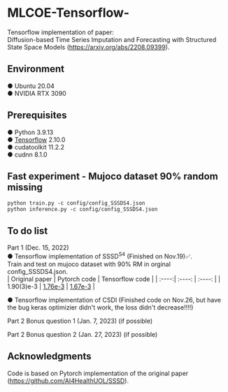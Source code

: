 # MLCOE-Tensorflow-
Tensorflow implementation of paper:  
Diffusion-based Time Series Imputation and Forecasting with Structured State Space Models (https://arxiv.org/abs/2208.09399).  
## Environment
● Ubuntu 20.04  
● NVIDIA RTX 3090
## Prerequisites
● Python 3.9.13  
● [Tensorflow](https://www.tensorflow.org/install) 2.10.0  
● cudatoolkit 11.2.2  
● cudnn 8.1.0 

## Fast experiment - Mujoco dataset 90% random missing
```
python train.py -c config/config_SSSDS4.json
python inference.py -c config/config_SSSDS4.json
```

## To do list
Part 1 (Dec. 15, 2022)  
● Tensorflow implementation of SSSD<sup>S4</sup>  (Finished on Nov.19)&#x2705;.    
Train and test on mujoco dataset with 90% RM in orginal config_SSSDS4.json.  
| Original paper | Pytorch code | Tensorflow code |
| :----:| :----: | :----: |
| 1.90(3)e-3 | [1.76e-3](figures/test_pytorch.png) | [1.67e-3](figures/test_tf.png) |     

● Tensorflow implementation of CSDI   (Finished code on Nov.26, but have the bug keras optimizier didn't work, the loss didn't decrease!!!!)

Part 2 Bonus question 1 (Jan. 7, 2023) (if possible)

Part 2 Bonus question 2 (Jan. 27, 2023) (if possible)




## Acknowledgments 
Code is based on Pytorch implementation of the original paper (https://github.com/AI4HealthUOL/SSSD).
